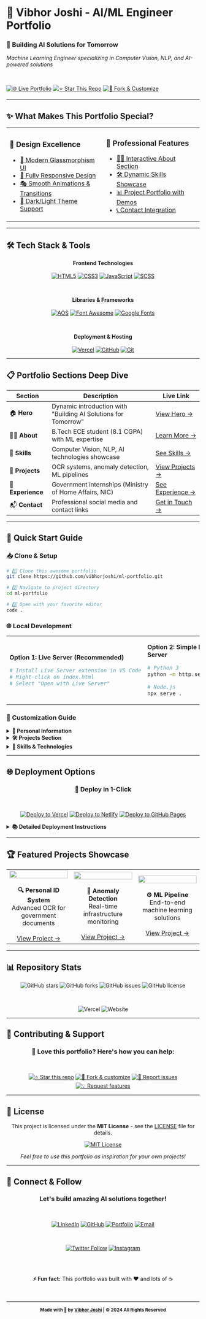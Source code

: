 # 🚀 Vibhor Joshi - AI/ML Engineer Portfolio


  
  ### 🎯 Building AI Solutions for Tomorrow
  *Machine Learning Engineer specializing in Computer Vision, NLP, and AI-powered solutions*
  
  <br>
  
  [![🌐 Live Portfolio](https://img.shields.io/badge/🌐_LIVE_PORTFOLIO-View_Now-667eea?style=for-the-badge&logoColor=white)](https://portfolio-xb6c.vercel.app/)
  [![⭐ Star This Repo](https://img.shields.io/badge/⭐_STAR_THIS_REPO-Help_Others_Find_It-ffd700?style=for-the-badge)](https://github.com/vibhorjoshi/ml-portfolio/stargazers)
  [![🍴 Fork & Customize](https://img.shields.io/badge/🍴_FORK_&_CUSTOMIZE-Make_It_Yours-28a745?style=for-the-badge)](https://github.com/vibhorjoshi/ml-portfolio/fork)
</div>

---

## ✨ What Makes This Portfolio Special?

<table>
<tr>
<td width="50%">

### 🎨 **Design Excellence**
- [🌟 Modern Glassmorphism UI](https://portfolio-xb6c.vercel.app/#hero)
- [📱 Fully Responsive Design](https://portfolio-xb6c.vercel.app/)
- [🎭 Smooth Animations & Transitions](https://portfolio-xb6c.vercel.app/#projects)
- [🌙 Dark/Light Theme Support](https://portfolio-xb6c.vercel.app/)

</td>
<td width="50%">

### 🚀 **Professional Features**
- [👨‍💼 Interactive About Section](https://portfolio-xb6c.vercel.app/#about)
- [🛠️ Dynamic Skills Showcase](https://portfolio-xb6c.vercel.app/#skills)
- [📊 Project Portfolio with Demos](https://portfolio-xb6c.vercel.app/#projects)
- [📞 Contact Integration](https://portfolio-xb6c.vercel.app/#contact)

</td>
</tr>
</table>

---

## 🛠️ **Tech Stack & Tools**

<div align="center">

**Frontend Technologies**
<br><br>
[![HTML5](https://img.shields.io/badge/HTML5-E34F26?style=for-the-badge&logo=html5&logoColor=white)](https://developer.mozilla.org/en-US/docs/Web/HTML)
[![CSS3](https://img.shields.io/badge/CSS3-1572B6?style=for-the-badge&logo=css3&logoColor=white)](https://developer.mozilla.org/en-US/docs/Web/CSS)
[![JavaScript](https://img.shields.io/badge/JavaScript-F7DF1E?style=for-the-badge&logo=javascript&logoColor=black)](https://developer.mozilla.org/en-US/docs/Web/JavaScript)
[![SCSS](https://img.shields.io/badge/SCSS-CC6699?style=for-the-badge&logo=sass&logoColor=white)](https://sass-lang.com/)

<br>

**Libraries & Frameworks**
<br><br>
[![AOS](https://img.shields.io/badge/AOS-Animate_on_Scroll-ff6b6b?style=for-the-badge)](https://michalsnik.github.io/aos/)
[![Font Awesome](https://img.shields.io/badge/Font_Awesome-528DD7?style=for-the-badge&logo=fontawesome&logoColor=white)](https://fontawesome.com/)
[![Google Fonts](https://img.shields.io/badge/Google_Fonts-4285F4?style=for-the-badge&logo=google&logoColor=white)](https://fonts.google.com/)

<br>

**Deployment & Hosting**
<br><br>
[![Vercel](https://img.shields.io/badge/Vercel-000000?style=for-the-badge&logo=vercel&logoColor=white)](https://vercel.com/)
[![GitHub](https://img.shields.io/badge/GitHub-181717?style=for-the-badge&logo=github&logoColor=white)](https://github.com/)
[![Git](https://img.shields.io/badge/Git-F05032?style=for-the-badge&logo=git&logoColor=white)](https://git-scm.com/)

</div>

---

## 📋 **Portfolio Sections Deep Dive**

| Section | Description | Live Link |
|---------|-------------|-----------|
| 🏠 **Hero** | Dynamic introduction with "Building AI Solutions for Tomorrow" | [View Hero →](https://portfolio-xb6c.vercel.app/#hero) |
| 👨‍💻 **About** | B.Tech ECE student (8.1 CGPA) with ML expertise | [Learn More →](https://portfolio-xb6c.vercel.app/#about) |
| 🧠 **Skills** | Computer Vision, NLP, AI technologies showcase | [See Skills →](https://portfolio-xb6c.vercel.app/#skills) |
| 🔬 **Projects** | OCR systems, anomaly detection, ML pipelines | [View Projects →](https://portfolio-xb6c.vercel.app/#projects) |
| 💼 **Experience** | Government internships (Ministry of Home Affairs, NIC) | [See Experience →](https://portfolio-xb6c.vercel.app/#experience) |
| 📬 **Contact** | Professional social media and contact links | [Get in Touch →](https://portfolio-xb6c.vercel.app/#contact) |

---

## 🚀 **Quick Start Guide**

### 📥 **Clone & Setup**

```bash
# 1️⃣ Clone this awesome portfolio
git clone https://github.com/vibhorjoshi/ml-portfolio.git

# 2️⃣ Navigate to project directory
cd ml-portfolio

# 3️⃣ Open with your favorite editor
code .
```

### 🌐 **Local Development**

<table>
<tr>
<td width="50%">

**Option 1: Live Server (Recommended)**
```bash
# Install Live Server extension in VS Code
# Right-click on index.html
# Select "Open with Live Server"
```

</td>
<td width="50%">

**Option 2: Simple HTTP Server**
```bash
# Python 3
python -m http.server 8000

# Node.js
npx serve .
```

</td>
</tr>
</table>

### 🎨 **Customization Guide**

<details>
<summary><b>📝 Personal Information</b></summary>

- **Name & Title**: Update in `index.html` lines 45-50
- **Bio & Description**: Modify the about section
- **Profile Image**: Replace `assets/images/profile.jpg`
- **Resume**: Update `assets/resume.pdf`

</details>

<details>
<summary><b>🛠️ Projects Section</b></summary>

- **Add New Project**: Copy project template in HTML
- **Project Images**: Add to `assets/images/projects/`
- **GitHub Links**: Update href attributes
- **Live Demo Links**: Add your deployed project URLs

</details>

<details>
<summary><b>🎯 Skills & Technologies</b></summary>

- **Skill Tags**: Modify the skills array in `script.js`
- **Skill Icons**: Use [Font Awesome icons](https://fontawesome.com/icons)
- **Proficiency Levels**: Update progress bars percentages

</details>

---

## 🌐 **Deployment Options**

<div align="center">

### **🚀 Deploy in 1-Click**

<br>

[![Deploy to Vercel](https://img.shields.io/badge/Deploy_to_Vercel-000000?style=for-the-badge&logo=vercel&logoColor=white)](https://vercel.com/import/project?template=https://github.com/vibhorjoshi/ml-portfolio)
[![Deploy to Netlify](https://img.shields.io/badge/Deploy_to_Netlify-00C7B7?style=for-the-badge&logo=netlify&logoColor=white)](https://app.netlify.com/start/deploy?repository=https://github.com/vibhorjoshi/ml-portfolio)
[![Deploy to GitHub Pages](https://img.shields.io/badge/Deploy_to_GitHub_Pages-222222?style=for-the-badge&logo=github&logoColor=white)](https://pages.github.com/)

</div>

<details>
<summary><b>📚 Detailed Deployment Instructions</b></summary>

### **Vercel Deployment** (Recommended)
1. [Sign up for Vercel](https://vercel.com/signup)
2. [Import your GitHub repository](https://vercel.com/import)
3. Deploy automatically with zero configuration
4. Get instant HTTPS and global CDN

### **GitHub Pages Deployment**
1. Go to your repository → **Settings** → **Pages**
2. Select **Source**: Deploy from a branch
3. Choose **Branch**: `main` or `master`
4. **Folder**: `/ (root)`
5. Save and get your live URL

### **Netlify Deployment**
1. [Sign up for Netlify](https://netlify.com/signup)
2. Drag & drop your project folder
3. Or connect your GitHub repository
4. Get instant deployment with custom domain support

</details>

---

## 🏆 **Featured Projects Showcase**

<table>
<tr>
<td align="center" width="33%">
<img src="https://via.placeholder.com/300x200/667eea/ffffff?text=OCR+System" width="100%" />
<br><br>
<b>🔍 Personal ID System</b>
<br>
Advanced OCR for government documents
<br><br>
<a href="https://portfolio-xb6c.vercel.app/#projects">View Project →</a>
</td>
<td align="center" width="33%">
<img src="https://via.placeholder.com/300x200/28a745/ffffff?text=Anomaly+Detection" width="100%" />
<br><br>
<b>🚨 Anomaly Detection</b>
<br>
Real-time infrastructure monitoring
<br><br>
<a href="https://portfolio-xb6c.vercel.app/#projects">View Project →</a>
</td>
<td align="center" width="33%">
<img src="https://via.placeholder.com/300x200/ffc107/ffffff?text=ML+Pipeline" width="100%" />
<br><br>
<b>⚙️ ML Pipeline</b>
<br>
End-to-end machine learning solutions
<br><br>
<a href="https://portfolio-xb6c.vercel.app/#projects">View Project →</a>
</td>
</tr>
</table>

---

## 📊 **Repository Stats**

<div align="center">

![GitHub stars](https://img.shields.io/github/stars/vibhorjoshi/ml-portfolio?style=for-the-badge&logo=github&color=ffd700)
![GitHub forks](https://img.shields.io/github/forks/vibhorjoshi/ml-portfolio?style=for-the-badge&logo=github&color=28a745)
![GitHub issues](https://img.shields.io/github/issues/vibhorjoshi/ml-portfolio?style=for-the-badge&logo=github&color=dc3545)
![GitHub license](https://img.shields.io/github/license/vibhorjoshi/ml-portfolio?style=for-the-badge&logo=github&color=blue)

<br>

![Vercel](https://therealsujitk-vercel-badge.vercel.app/?app=portfolio-xb6c)
![Website](https://img.shields.io/website?down_color=red&down_message=offline&style=for-the-badge&up_color=green&up_message=online&url=https%3A//portfolio-xb6c.vercel.app/)

</div>

---

## 🤝 **Contributing & Support**

<div align="center">

### **💝 Love this portfolio? Here's how you can help:**

<br>

[![⭐ Star this repo](https://img.shields.io/badge/⭐_Star_this_repo-Help_others_discover_it-ffd700?style=for-the-badge)](https://github.com/vibhorjoshi/ml-portfolio/stargazers)
[![🍴 Fork & customize](https://img.shields.io/badge/🍴_Fork_&_customize-Make_it_yours-28a745?style=for-the-badge)](https://github.com/vibhorjoshi/ml-portfolio/fork)
[![🐛 Report issues](https://img.shields.io/badge/🐛_Report_issues-Help_improve-dc3545?style=for-the-badge)](https://github.com/vibhorjoshi/ml-portfolio/issues)
[![💡 Request features](https://img.shields.io/badge/💡_Request_features-Share_ideas-blue?style=for-the-badge)](https://github.com/vibhorjoshi/ml-portfolio/issues/new)

</div>

---

## 📄 **License**

<div align="center">

This project is licensed under the **MIT License** - see the [LICENSE](LICENSE) file for details.

[![MIT License](https://img.shields.io/badge/License-MIT-blue.svg?style=for-the-badge)](https://choosealicense.com/licenses/mit/)

*Feel free to use this portfolio as inspiration for your own projects!*

</div>

---

## 🌟 **Connect & Follow**

<div align="center">

### **Let's build amazing AI solutions together!**

<br>

[![LinkedIn](https://img.shields.io/badge/LinkedIn-Connect_with_me-0077B5?style=for-the-badge&logo=linkedin&logoColor=white)](https://linkedin.com/in/vibhorjoshi)
[![GitHub](https://img.shields.io/badge/GitHub-Follow_my_work-181717?style=for-the-badge&logo=github&logoColor=white)](https://github.com/vibhorjoshi)
[![Portfolio](https://img.shields.io/badge/Portfolio-Visit_my_website-667eea?style=for-the-badge&logo=google-chrome&logoColor=white)](https://portfolio-xb6c.vercel.app/)
[![Email](https://img.shields.io/badge/Email-Get_in_touch-D14836?style=for-the-badge&logo=gmail&logoColor=white)](mailto:vibhor@example.com)

<br>

[![Twitter Follow](https://img.shields.io/twitter/follow/vibhorjoshi?style=for-the-badge&logo=twitter&color=1da1f2)](https://twitter.com/vibhorjoshi)
[![Instagram](https://img.shields.io/badge/Instagram-Follow_journey-E4405F?style=for-the-badge&logo=instagram&logoColor=white)](https://instagram.com/vibhorjoshi)

<br><br>

**⚡ Fun fact:** This portfolio was built with ❤️ and lots of ☕

<br>

---

<sub>**Made with 💙 by [Vibhor Joshi](https://portfolio-xb6c.vercel.app/) | © 2024 All Rights Reserved**</sub>

</div>
